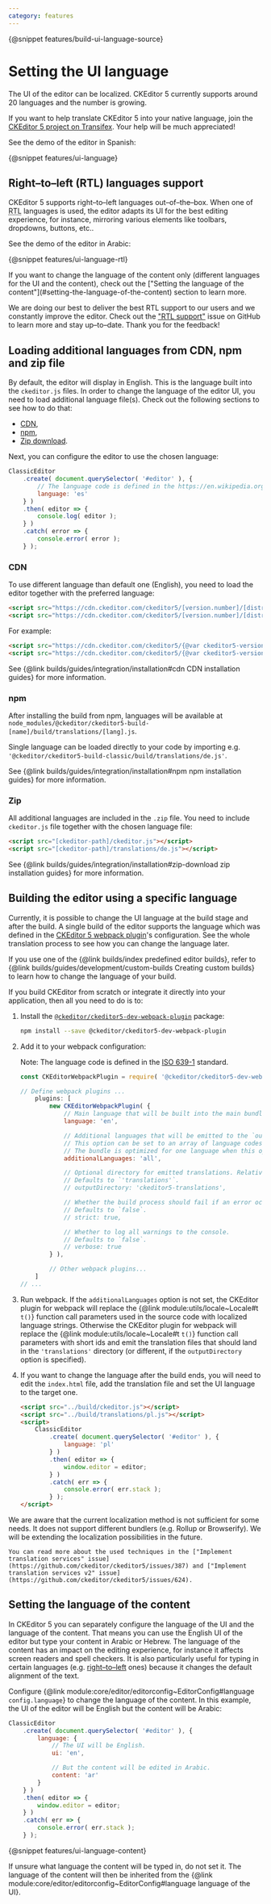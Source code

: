 ```yaml
---
category: features
---
```


{@snippet features/build-ui-language-source}

# Setting the UI language

The UI of the editor can be localized. CKEditor 5 currently supports around 20 languages and the number is growing.

If you want to help translate CKEditor 5 into your native language, join the [CKEditor 5 project on Transifex](https://www.transifex.com/ckeditor/ckeditor5/). Your help will be much appreciated!

See the demo of the editor in Spanish:

{@snippet features/ui-language}

## Right–to–left (RTL) languages support

CKEditor 5 supports right–to–left languages out–of–the–box. When one of <abbr title="right–to–left">RTL</abbr> languages is used, the editor adapts its UI for the best editing experience, for instance, mirroring various elements like toolbars, dropdowns, buttons, etc..

See the demo of the editor in Arabic:

{@snippet features/ui-language-rtl}

<info-box>
	If you want to change the language of the content only (different languages for the UI and the content), check out the ["Setting the language of the content"](#setting-the-language-of-the-content) section to learn more.
</info-box>

We are doing our best to deliver the best RTL support to our users and we constantly improve the editor. Check out the ["RTL support"](https://github.com/ckeditor/ckeditor5/issues/1151) issue on GitHub to learn more and stay up–to–date. Thank you for the feedback!

## Loading additional languages from CDN, npm and zip file

 By default, the editor will display in English. This is the language built into the `ckeditor.js` files. In order to change the language of the editor UI, you need to load additional language file(s). Check out the following sections to see how to do that:

* [CDN](#cdn),
* [npm](#npm),
* [Zip download](#zip).

Next, you can configure the editor to use the chosen language:

```js
ClassicEditor
	.create( document.querySelector( '#editor' ), {
		// The language code is defined in the https://en.wikipedia.org/wiki/ISO_639-1 standard.
		language: 'es'
	} )
	.then( editor => {
		console.log( editor );
	} )
	.catch( error => {
		console.error( error );
	} );
```

### CDN

To use different language than default one (English), you need to load the editor together with the preferred language:

```html
<script src="https://cdn.ckeditor.com/ckeditor5/[version.number]/[distribution]/ckeditor.js"></script>
<script src="https://cdn.ckeditor.com/ckeditor5/[version.number]/[distribution]/translations/[lang].js"></script>
```

For example:

```html
<script src="https://cdn.ckeditor.com/ckeditor5/{@var ckeditor5-version}/classic/ckeditor.js"></script>
<script src="https://cdn.ckeditor.com/ckeditor5/{@var ckeditor5-version}/classic/translations/de.js"></script>
```

See {@link builds/guides/integration/installation#cdn CDN installation guides} for more information.

### npm

After installing the build from npm, languages will be available at `node_modules/@ckeditor/ckeditor5-build-[name]/build/translations/[lang].js`.

Single language can be loaded directly to your code by importing e.g. `'@ckeditor/ckeditor5-build-classic/build/translations/de.js'`.

See {@link builds/guides/integration/installation#npm npm installation guides} for more information.

### Zip

All additional languages are included in the `.zip` file. You need to include `ckeditor.js` file together with the chosen language file:

```html
<script src="[ckeditor-path]/ckeditor.js"></script>
<script src="[ckeditor-path]/translations/de.js"></script>
```

See {@link builds/guides/integration/installation#zip-download zip installation guides} for more information.

## Building the editor using a specific language

Currently, it is possible to change the UI language at the build stage and after the build. A single build of the editor supports the language which was defined in the [CKEditor 5 webpack plugin](https://www.npmjs.com/package/@ckeditor/ckeditor5-dev-webpack-plugin)'s configuration. See the whole translation process to see how you can change the language later.

If you use one of the {@link builds/index predefined editor builds}, refer to {@link builds/guides/development/custom-builds Creating custom builds} to learn how to change the language of your build.

If you build CKEditor from scratch or integrate it directly into your application, then all you need to do is to:

1. Install the [`@ckeditor/ckeditor5-dev-webpack-plugin`](https://www.npmjs.com/package/@ckeditor/ckeditor5-dev-webpack-plugin) package:

	```bash
	npm install --save @ckeditor/ckeditor5-dev-webpack-plugin
	```

2. Add it to your webpack configuration:

	Note: The language code is defined in the [ISO 639-1](https://en.wikipedia.org/wiki/ISO_639-1) standard.

	```js
	const CKEditorWebpackPlugin = require( '@ckeditor/ckeditor5-dev-webpack-plugin' );

	// Define webpack plugins ...
		plugins: [
			new CKEditorWebpackPlugin( {
				// Main language that will be built into the main bundle.
				language: 'en',

				// Additional languages that will be emitted to the `outputDirectory`.
				// This option can be set to an array of language codes or `'all'` to build all found languages.
				// The bundle is optimized for one language when this option is omitted.
				additionalLanguages: 'all',

				// Optional directory for emitted translations. Relative to the webpack's output.
				// Defaults to `'translations'`.
				// outputDirectory: 'ckeditor5-translations',

				// Whether the build process should fail if an error occurs.
				// Defaults to `false`.
				// strict: true,

				// Whether to log all warnings to the console.
				// Defaults to `false`.
				// verbose: true
			} ),

			// Other webpack plugins...
		]
	// ...
	```

3. Run webpack. If the `additionalLanguages` option is not set, the CKEditor plugin for webpack will replace the {@link module:utils/locale~Locale#t `t()`} function call parameters used in the source code with localized language strings. Otherwise the CKEditor plugin for webpack will replace the {@link module:utils/locale~Locale#t `t()`} function call parameters with short ids and emit the translation files that should land in the `'translations'` directory (or different, if the `outputDirectory` option is specified).

4. If you want to change the language after the build ends, you will need to edit the `index.html` file, add the translation file and set the UI language to the target one.

	```html
	<script src="../build/ckeditor.js"></script>
	<script src="../build/translations/pl.js"></script>
	<script>
		ClassicEditor
			.create( document.querySelector( '#editor' ), {
				language: 'pl'
			} )
			.then( editor => {
				window.editor = editor;
			} )
			.catch( err => {
				console.error( err.stack );
			} );
	</script>
	```

<info-box>
	We are aware that the current localization method is not sufficient for some needs. It does not support different bundlers (e.g. Rollup or Browserify). We will be extending the localization possibilities in the future.

	You can read more about the used techniques in the ["Implement translation services" issue](https://github.com/ckeditor/ckeditor5/issues/387) and ["Implement translation services v2" issue](https://github.com/ckeditor/ckeditor5/issues/624).
</info-box>

## Setting the language of the content

In CKEditor 5 you can separately configure the language of the UI and the language of the content. That means you can use the English UI of the editor but type your content in Arabic or Hebrew. The language of the content has an impact on the editing experience, for instance it affects screen readers and spell checkers. It is also particularly useful for typing in certain languages (e.g. [right–to–left](#righttoleft-rtl-languages-support) ones) because it changes the default alignment of the text.

Configure {@link module:core/editor/editorconfig~EditorConfig#language `config.language`} to change the language of the content. In this example, the UI of the editor will be English but the content will be Arabic:

```js
ClassicEditor
	.create( document.querySelector( '#editor' ), {
		language: {
			// The UI will be English.
			ui: 'en',

			// But the content will be edited in Arabic.
			content: 'ar'
		}
	} )
	.then( editor => {
		window.editor = editor;
	} )
	.catch( err => {
		console.error( err.stack );
	} );
```

{@snippet features/ui-language-content}

<info-box>
	If unsure what language the content will be typed in, do not set it. The language of the content will then be inherited from the {@link module:core/editor/editorconfig~EditorConfig#language language of the UI}.
</info-box>
